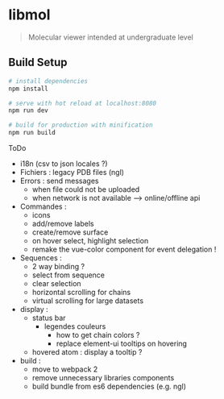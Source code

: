 # libmol

> Molecular viewer intended at undergraduate level

## Build Setup

``` bash
# install dependencies
npm install

# serve with hot reload at localhost:8080
npm run dev

# build for production with minification
npm run build
```

ToDo
- i18n (csv to json locales ?)
- Fichiers : legacy PDB files (ngl)
- Errors : send messages
  - when file could not be uploaded
  - when network is not available --> online/offline api
- Commandes : 
  - icons
  - add/remove labels
  - create/remove surface
  - on hover select, highlight selection
  - remake the vue-color component for event delegation !
- Sequences : 
  - 2 way binding ?
  - select from sequence
  - clear selection
  - horizontal scrolling for chains
  - virtual scrolling for large datasets
- display :
  - status bar
    - legendes couleurs
      - how to get chain colors ?
      - replace element-ui tooltips on hovering
  - hovered atom : display a tooltip ?
- build :
  - move to webpack 2
  - remove unnecessary libraries components
  - build bundle from es6 dependencies (e.g. ngl)
